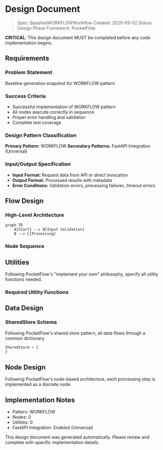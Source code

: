 # Design Document

> Spec: BaselineWORKFLOWWorkflow
> Created: 2025-09-02
> Status: Design Phase
> Framework: PocketFlow

**CRITICAL**: This design document MUST be completed before any code implementation begins.

## Requirements

### Problem Statement
Baseline generation snapshot for WORKFLOW pattern

### Success Criteria
- Successful implementation of WORKFLOW pattern
- All nodes execute correctly in sequence
- Proper error handling and validation
- Complete test coverage

### Design Pattern Classification
**Primary Pattern:** WORKFLOW
**Secondary Patterns:** FastAPI Integration (Universal)

### Input/Output Specification
- **Input Format:** Request data from API or direct invocation
- **Output Format:** Processed results with metadata
- **Error Conditions:** Validation errors, processing failures, timeout errors

## Flow Design

### High-Level Architecture
```mermaid
graph TD
    A[Start] --> B[Input Validation]
    B --> C[Processing]
```

### Node Sequence

## Utilities

Following PocketFlow's "implement your own" philosophy, specify all utility functions needed.

### Required Utility Functions


## Data Design

### SharedStore Schema
Following PocketFlow's shared store pattern, all data flows through a common dictionary.

```python
SharedStore = {
}
```

## Node Design

Following PocketFlow's node-based architecture, each processing step is implemented as a discrete node.


## Implementation Notes

- Pattern: WORKFLOW
- Nodes: 0
- Utilities: 0
- FastAPI Integration: Enabled (Universal)

This design document was generated automatically. Please review and complete with specific implementation details.